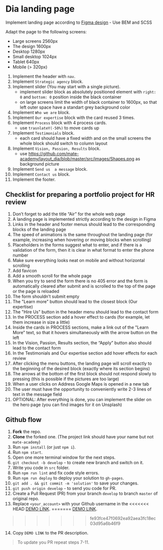 # Dia landing page

Implement landing page according to [Figma design](<https://www.figma.com/file/7qwsWggv9BAxMi2VPhBuPr/Air-(formerly-Dia)?node-id=9138%3A35>) - Use BEM and SCSS

Adapt the page to the following screens:

- Large screens 2560px
- The design 1600px
- Desktop 1280px
- Small desktop 1024px
- Tablet 640px
- Mobile (> 320px)

1. Implement the header with `nav`.
1. Implement `Strategic agency` block.
1. Implement slider (You may start with a single picture).
   - implement slider block as absolutely positioned element with `right: 0` and `bottom: 0` position inside the black container
   - on large screens limit the width of black container to 1600px, so that left outer space have a standart grey background color
1. Implement `Who we are` block.
1. Implement `Our expertise` block with the card reused 3 times.
1. Implement `Process` block with 4 process cards.
   - use `trasnlateY(-50%)` to move cards up
1. Implement `Testimonials` block.
   - each card should have a fixed width and on the small screens the whole block should switch to column layout
1. Implement `Vision, Passion, Results` block.
   - use https://github.com/mate-academy/layout_dia/blob/master/src/images/Shapes.png as background picture
1. Implement `Send us  a message` block.
1. Implement `Contact us` block.
1. Implement the footer.

## Checklist for preparing a portfolio project for HR review

1. Don’t forget to add the title “Air” for the whole web page
2. A landing page is implemented strictly according to the design in Figma
3. Links in the header and footer menus should lead to the corresponding blocks of the landing page
4. The speed of animations is the same throughout the landing page (for example, increasing when hovering or moving blocks when scrolling)
5. Placeholders in the forms suggest what to enter, and if there is a validation of the form, then it is clear in what format to enter the phone number
6. Make sure everything looks neat on mobile and without horizontal scrolling
7. Add favicon
8. Add a smooth scroll for the whole page
9. When you try to send the form there is no 405 error and the form is automatically cleared after submit and is scrolled to the top of the page or the page is reloaded
10. The form shouldn’t submit empty
11. The "Learn more" button should lead to the closest block (Our expertise)
12. The "Hire Us" button in the header menu should lead to the contact form
13. In the PROCESS section add a hover effect to cards (for example, let them increase in size a little)
14. Inside the cards in PROCESS sections, make a link out of the "Learn More" text, so that it hovers simultaneously with the arrow button on the left
15. In the Vision, Passion, Results section, the “Apply” button also should lead to the contact form
16. In the Testimonials and Our expertise section add hover effects for each review
17. After clicking the menu buttons, the landing page will scroll exactly to the beginning of the desired block (exactly where its section begins)
18. The arrows at the bottom of the first block should not respond slowly to pressing (this is possible if the pictures are too large)
19. When a user clicks on Address Google Maps is opened in a new tab
20. The user must have the opportunity to conveniently write 2-3 lines of text in the message field
21. OPTIONAL: After everything is done, you can implement the slider on the hero page (you can find images for it on Unsplash)

## Github flow

1. **Fork** the repo.
2. **Clone** the forked one. (The project link should have your name but not `mate-academy`)
3. Run `npm install` (or just `npm i`).
4. Run `npm start`.
5. Open one more terminal window for the next steps.
6. `git checkout -b develop` - to create new branch and switch on it.
7. Write you code in `src` folder.
8. Run `npm run lint` and fix code style errors.
9. Run `npm run deploy` to deploy your solution to `gh-pages`.
10. `git add . && git commit -m 'solution'` to save your changes.
11. `git push origin develop` - to send you code for PR.
12. Create a Pull Request (PR) from your branch `develop` to branch `master` of original repo.
13. Replace `<your_account>` with your Github username in the
<<<<<<< HEAD
    [DEMO LINK](https://vinogradova8.github.io/layout_dia/).
=======
  [DEMO LINK](https://vinogradova8.github.io/layout_dia/).
>>>>>>> fe93fce47f0692ea92aea3fc18ec03d95a6b46f9
14. Copy `DEMO LINK` to the PR description.
> To update you PR repeat steps 7-11.
